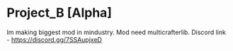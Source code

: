 # Project_B [Alpha] 

Im making biggest mod in mindustry.
Mod need multicrafterlib. 
Discord link - https://discord.gg/7SSAupjxeD
